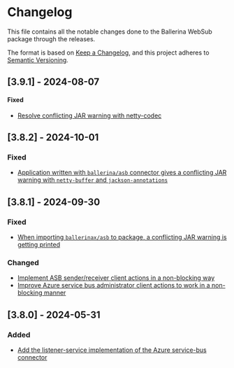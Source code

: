 # Changelog

This file contains all the notable changes done to the Ballerina WebSub package through the releases.

The format is based on [Keep a Changelog](https://keepachangelog.com/en/1.0.0/),
and this project adheres to [Semantic Versioning](https://semver.org/spec/v2.0.0.html).

## [3.9.1] - 2024-08-07

#### Fixed

- [Resolve conflicting JAR warning with netty-codec](https://github.com/ballerina-platform/ballerina-library/issues/8135)

## [3.8.2] - 2024-10-01

### Fixed

- [Application written with `ballerina/asb` connector gives a conflicting JAR warning with `netty-buffer` and `jackson-annotations`](https://github.com/ballerina-platform/ballerina-library/issues/7061)

## [3.8.1] - 2024-09-30

### Fixed

- [When importing `ballerinax/asb` to package, a conflicting JAR warning is getting printed](https://github.com/ballerina-platform/ballerina-library/issues/7052)

### Changed

- [Implement ASB sender/receiver client actions in a non-blocking way](https://github.com/ballerina-platform/ballerina-library/issues/4982)
- [Improve Azure service bus administrator client actions to work in a non-blocking manner](https://github.com/ballerina-platform/ballerina-library/issues/6603)

## [3.8.0] - 2024-05-31

### Added

- [Add the listener-service implementation of the Azure service-bus connector](https://github.com/ballerina-platform/ballerina-library/issues/6495)
